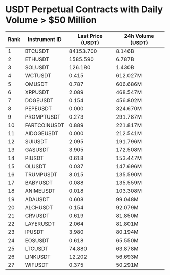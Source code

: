 # USDT Perpetual Contracts with Daily Volume > $50 Million

| Rank | Instrument ID | Last Price (USDT) | 24h Volume (USDT) |
|------|---------------|-------------------|-------------------|
| 1 | BTCUSDT | 84153.700 | 8.146B |
| 2 | ETHUSDT | 1585.590 | 6.787B |
| 3 | SOLUSDT | 126.180 | 1.430B |
| 4 | WCTUSDT | 0.415 | 612.027M |
| 5 | OMUSDT | 0.787 | 606.686M |
| 6 | XRPUSDT | 2.089 | 468.547M |
| 7 | DOGEUSDT | 0.154 | 456.802M |
| 8 | PEPEUSDT | 0.000 | 324.670M |
| 9 | PROMPTUSDT | 0.273 | 291.787M |
| 10 | FARTCOINUSDT | 0.889 | 221.817M |
| 11 | AIDOGEUSDT | 0.000 | 212.541M |
| 12 | SUIUSDT | 2.095 | 191.796M |
| 13 | GASUSDT | 3.905 | 172.508M |
| 14 | PIUSDT | 0.618 | 153.447M |
| 15 | OLUSDT | 0.037 | 147.696M |
| 16 | TRUMPUSDT | 8.015 | 135.590M |
| 17 | BABYUSDT | 0.088 | 135.559M |
| 18 | ANIMEUSDT | 0.018 | 103.308M |
| 19 | ADAUSDT | 0.608 | 99.048M |
| 20 | ALCHUSDT | 0.154 | 92.079M |
| 21 | CRVUSDT | 0.619 | 81.850M |
| 22 | LAYERUSDT | 2.064 | 81.801M |
| 23 | IPUSDT | 3.980 | 80.194M |
| 24 | EOSUSDT | 0.618 | 65.550M |
| 25 | LTCUSDT | 74.880 | 63.878M |
| 26 | LINKUSDT | 12.202 | 56.693M |
| 27 | WIFUSDT | 0.375 | 50.291M |
